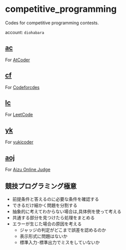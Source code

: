 # competitive_programming

Codes for competitive programming contests.

account: `diohabara`

## [ac](https://atcoder.jp/users/diohabara)

For [AtCoder](https://atcoder.jp)

## [cf](http://codeforces.com/profile/diohabara)

For [Codeforcdes](http://codeforces.com)

## [lc](https://leetcode.com/diohabara/)

For [LeetCode](https://leetcode.com/)

## [yk](https://yukicoder.me/users/6590)

For [yukicoder](https://yukicoder.me)

## [aoj](https://onlinejudge.u-aizu.ac.jp/status/users/diohabara)

For [Aizu Online Judge](https://onlinejudge.u-aizu.ac.jp)

## 競技プログラミング極意

* 前提条件と答えるのに必要な条件を確認する
* できるだけ細かく問題を分割する
* 抽象的に考えてわからない場合は,具体例を使って考える
* 共通する部分を見つけたら処理をまとめる
* エラーが生じた場合の原因を考える
    * ジャッジの判定がどこまで誤差を認めるのか
    * 表示形式に問題はないか
    * 標準入力･標準出力でミスをしていないか
